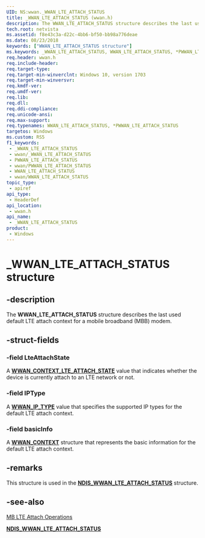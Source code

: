 ```yaml
---
UID: NS:wwan._WWAN_LTE_ATTACH_STATUS
title: _WWAN_LTE_ATTACH_STATUS (wwan.h)
description: The WWAN_LTE_ATTACH_STATUS structure describes the last used default LTE attach context for a mobile broadband (MBB) modem.
tech.root: netvista
ms.assetid: f8e43c3a-d22c-4bb6-bf50-bb98a776deae
ms.date: 08/23/2018
keywords: ["WWAN_LTE_ATTACH_STATUS structure"]
ms.keywords: _WWAN_LTE_ATTACH_STATUS, WWAN_LTE_ATTACH_STATUS, *PWWAN_LTE_ATTACH_STATUS,
req.header: wwan.h
req.include-header: 
req.target-type: 
req.target-min-winverclnt: Windows 10, version 1703
req.target-min-winversvr: 
req.kmdf-ver: 
req.umdf-ver: 
req.lib: 
req.dll: 
req.ddi-compliance: 
req.unicode-ansi: 
req.max-support: 
req.typenames: WWAN_LTE_ATTACH_STATUS, *PWWAN_LTE_ATTACH_STATUS
targetos: Windows
ms.custom: RS5
f1_keywords:
 - _WWAN_LTE_ATTACH_STATUS
 - wwan/_WWAN_LTE_ATTACH_STATUS
 - PWWAN_LTE_ATTACH_STATUS
 - wwan/PWWAN_LTE_ATTACH_STATUS
 - WWAN_LTE_ATTACH_STATUS
 - wwan/WWAN_LTE_ATTACH_STATUS
topic_type:
 - apiref
api_type:
 - HeaderDef
api_location:
 - wwan.h
api_name:
 - _WWAN_LTE_ATTACH_STATUS
product:
 - Windows
---
```


# _WWAN_LTE_ATTACH_STATUS structure


## -description

The **WWAN_LTE_ATTACH_STATUS** structure describes the last used default LTE attach context for a mobile broadband (MBB) modem.

## -struct-fields

### -field LteAttachState

A [**WWAN_CONTEXT_LTE_ATTACH_STATE**](ne-wwan-_wwan_context_lte_attach_state.md) value that indicates whether the device is currently attach to an LTE network or not.

### -field IPType

A [**WWAN_IP_TYPE**](ne-wwan-_wwan_ip_type.md) value that specifies the supported IP types for the default LTE attach context.

### -field basicInfo

A [**WWAN_CONTEXT**](ns-wwan-_wwan_context.md) structure that represents the basic information for the default LTE attach context.

## -remarks

This structure is used in the [**NDIS_WWAN_LTE_ATTACH_STATUS**](../ndiswwan/ns-ndiswwan-_ndis_wwan_lte_attach_status.md) structure.

## -see-also

[MB LTE Attach Operations](/windows-hardware/drivers/network/mb-lte-attach-operations)

[**NDIS_WWAN_LTE_ATTACH_STATUS**](../ndiswwan/ns-ndiswwan-_ndis_wwan_lte_attach_status.md)